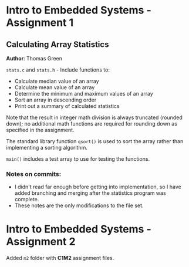 # Intro to Embedded Systems - Assignment 1

## Calculating Array Statistics 

**Author**: Thomas Green

`stats.c` and `stats.h` - Include functions to:
- Calculate median value of an array
- Calculate mean value of an array
- Determine the minimum and maximum values of an array
- Sort an array in descending order
- Print out a summary of calculated statistics

Note that the result in integer math division is always truncated (rounded down); no additional math functions are required for rounding down as specified in the assignment.

The standard library function `qsort()` is used to sort the array rather than implementing a sorting algorithm.

`main()` includes a test array to use for testing the functions.

### Notes on commits:

- I didn't read far enough before getting into implementation, so I have added branching and merging after the statistics program was complete.
- These notes are the only modifications to the file set.

# Intro to Embedded Systems - Assignment 2

Added `m2` folder with **C1M2** assignment files.
